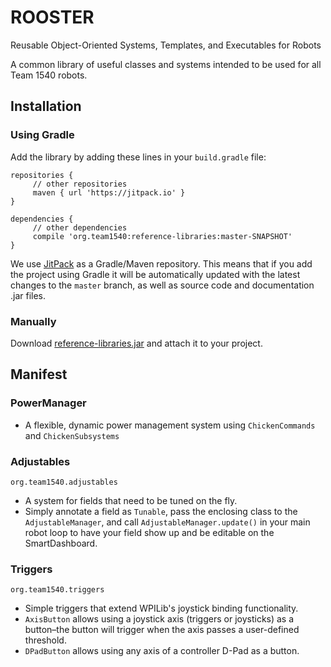 # ROOSTER
Reusable Object-Oriented Systems, Templates, and Executables for Robots

A common library of useful classes and systems intended to be used for all Team 1540 robots.

## Installation

### Using Gradle
Add the library by adding these lines in your `build.gradle` file:

```Gradle
repositories {
     // other repositories
     maven { url 'https://jitpack.io' }
}

dependencies {
     // other dependencies
     compile 'org.team1540:reference-libraries:master-SNAPSHOT'
}
```

We use [JitPack](https://jitpack.io) as a Gradle/Maven repository. This means that if you add the project using Gradle it will be automatically updated with the latest changes to the `master` branch, as well as source code and documentation .jar files. 

### Manually
Download [reference-libraries.jar](build/libs/reference-libraries.jar) and attach it to your project.

## Manifest

### PowerManager
- A flexible, dynamic power management system using `ChickenCommands` and `ChickenSubsystems`

### Adjustables 
`org.team1540.adjustables`
- A system for fields that need to be tuned on the fly.
- Simply annotate a field as `Tunable`, pass the enclosing class to the `AdjustableManager`, and call `AdjustableManager.update()` in your main robot loop to have your field show up and be editable on the SmartDashboard.

### Triggers
`org.team1540.triggers`
- Simple triggers that extend WPILib's joystick binding functionality. 
- `AxisButton` allows using a joystick axis (triggers or joysticks) as a button–the button will trigger when the axis passes a user-defined threshold.
- `DPadButton` allows using any axis of a controller D-Pad as a button.
